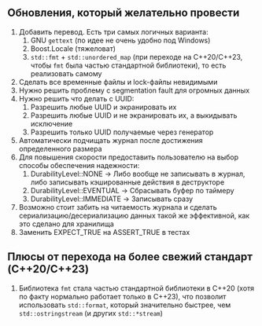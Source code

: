 
## Обновления, который желательно провести
1) Добавить перевод. Есть три самых логичных варианта:
	1) GNU `gettext` (по идее не очень удобно под Windows)
	2) Boost.Locale (тяжеловат)
	3) `std::fmt` + `std::unordered_map` (при переходе на C++20/C++23, чтобы `fmt` была частью стандартной библиотеки), то есть реализовать самому
2) Сделать все временные файлы и lock-файлы невидимыми
3) Нужно решить проблему с segmentation fault для огромных данных
4) Нужно решить что делать с UUID:
   1) Разрешить любые UUID и экранировать их
   2) Разрешить любые UUID и не экранировать их, а выкидывать исключение
   3) Разрешить только UUID получаемые через генератор
5) Автоматически подчищать журнал после достижения определенного размера
6) Для повышения скорости предоставить пользователю на выбор способы обеспечения надежности:
   1) DurabilityLevel::NONE -> Либо вообще не записывать в журнал, либо записывать кэшированные действия в деструкторе
   2) DurabilityLevel::EVENTUAL -> Сбрасывать буфер по таймеру
   3) DurabilityLevel::IMMEDIATE -> Записывать сразу
7) Возможно стоит забить на читаемость журнала и сделать сериализацию/десериализацию данных такой же эффективной, как это сделано для хранилища
8) Заменить EXPECT_TRUE на ASSERT_TRUE в тестах

## Плюсы от перехода на более свежий стандарт (C++20/C++23)
1) Библиотека `fmt` стала частью стандартной библиотеки в C++20 (хотя по факту нормально работает только в C++23), что позволит использовать `std::format`, который значительно быстрее, чем `std::ostringstream` (и других `std::*stream`)
